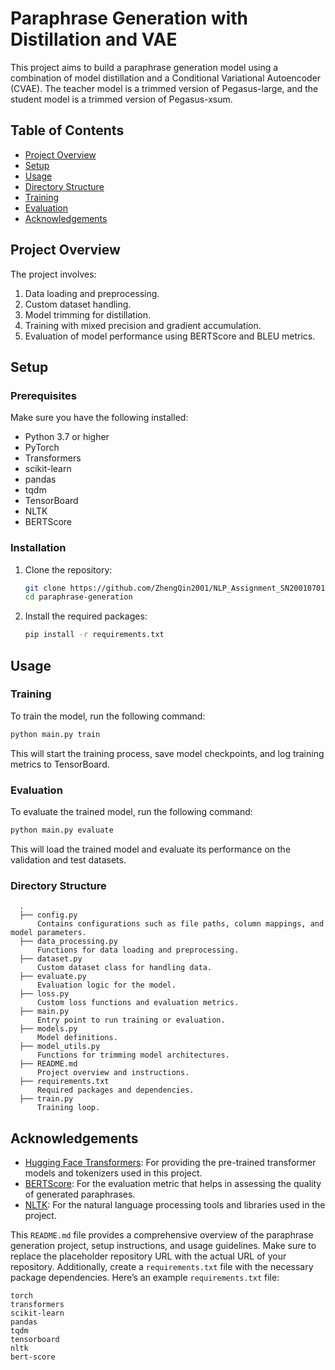# Paraphrase Generation with Distillation and VAE

This project aims to build a paraphrase generation model using a combination of model distillation and a Conditional Variational Autoencoder (CVAE). The teacher model is a trimmed version of Pegasus-large, and the student model is a trimmed version of Pegasus-xsum.

## Table of Contents
- [Project Overview](#project-overview)
- [Setup](#setup)
- [Usage](#usage)
- [Directory Structure](#directory-structure)
- [Training](#training)
- [Evaluation](#evaluation)
- [Acknowledgements](#acknowledgements)

## Project Overview

The project involves:
1. Data loading and preprocessing.
2. Custom dataset handling.
3. Model trimming for distillation.
4. Training with mixed precision and gradient accumulation.
5. Evaluation of model performance using BERTScore and BLEU metrics.

## Setup

### Prerequisites

Make sure you have the following installed:
- Python 3.7 or higher
- PyTorch
- Transformers
- scikit-learn
- pandas
- tqdm
- TensorBoard
- NLTK
- BERTScore

### Installation

1. Clone the repository:
   ```bash
   git clone https://github.com/ZhengQin2001/NLP_Assignment_SN20010701.git
   cd paraphrase-generation
   ```

2. Install the required packages:
    ```bash
    pip install -r requirements.txt
    ```
## Usage

### Training
To train the model, run the following command:
  ```bash
  python main.py train
  ```
This will start the training process, save model checkpoints, and log training metrics to TensorBoard.

### Evaluation
To evaluate the trained model, run the following command:
  ```bash
  python main.py evaluate
  ```
This will load the trained model and evaluate its performance on the validation and test datasets.

### Directory Structure

```
  .
  ├── config.py
      Contains configurations such as file paths, column mappings, and model parameters.
  ├── data_processing.py
      Functions for data loading and preprocessing.
  ├── dataset.py
      Custom dataset class for handling data.
  ├── evaluate.py
      Evaluation logic for the model.
  ├── loss.py
      Custom loss functions and evaluation metrics.
  ├── main.py
      Entry point to run training or evaluation.
  ├── models.py
      Model definitions.
  ├── model_utils.py
      Functions for trimming model architectures.
  ├── README.md
      Project overview and instructions.
  ├── requirements.txt
      Required packages and dependencies.
  ├── train.py
      Training loop.
```
  
## Acknowledgements

- [Hugging Face Transformers](https://github.com/huggingface/transformers): For providing the pre-trained transformer models and tokenizers used in this project.
- [BERTScore](https://github.com/Tiiiger/bert_score): For the evaluation metric that helps in assessing the quality of generated paraphrases.
- [NLTK](https://www.nltk.org/): For the natural language processing tools and libraries used in the project.


This `README.md` file provides a comprehensive overview of the paraphrase generation project, setup instructions, and usage guidelines. Make sure to replace the placeholder repository URL with the actual URL of your repository. Additionally, create a `requirements.txt` file with the necessary package dependencies. Here’s an example `requirements.txt` file:

```plaintext
torch
transformers
scikit-learn
pandas
tqdm
tensorboard
nltk
bert-score
```
